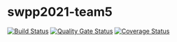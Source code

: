 # swpp2021-team5
[![Build
           Status](https://travis-ci.com/github/swsnu/swpp2021-team5.svg?branch=main)](https://travis-ci.com/swsnu/swpp2021-team5)
[![Quality Gate
           Status](https://sonarcloud.io/api/project_badges/measure?project=swsnu_swpp2021-team5&metric=alert_status)](https://sonarcloud.io/dashboard?id=swsnu_swpp2021-team5)
[![Coverage Status](https://coveralls.io/repos/github/swsnu/swpp2021-team5/badge.svg?branch=main)](https://coveralls.io/github/swsnu/swpp2021-team5?branch=main)
